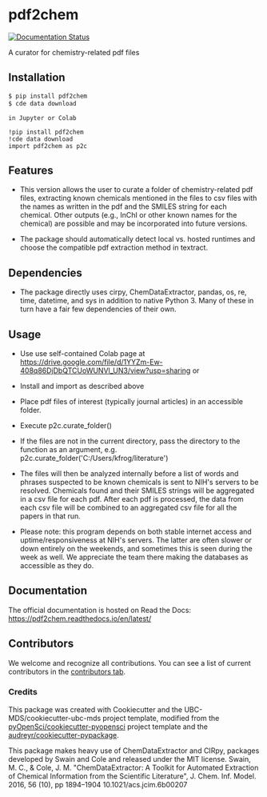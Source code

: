 # pdf2chem

[![Documentation Status](https://readthedocs.org/projects/pdf2chem/badge/?version=latest)](https://pdf2chem.readthedocs.io/en/latest/?badge=latest)

A curator for chemistry-related pdf files

## Installation

```bash
$ pip install pdf2chem
$ cde data download
```

```Jupyter_or_Colab
in Jupyter or Colab

!pip install pdf2chem
!cde data download
import pdf2chem as p2c
```


## Features

- This version allows the user to curate a folder of chemistry-related pdf files, extracting known chemicals mentioned in the files to csv files with the names as written in the pdf and the SMILES string for each chemical.  Other outputs (e.g., InChI or other known names for the chemical) are possible and may be incorporated into future versions.

- The package should automatically detect local vs. hosted runtimes and choose the compatible pdf extraction method in textract.

## Dependencies

- The package directly uses cirpy, ChemDataExtractor, pandas, os, re, time, datetime, and sys in addition to native Python 3.  Many of these in turn have a fair few dependencies of their own.

## Usage

- Use use self-contained Colab page at https://drive.google.com/file/d/1YYZm-Ew-408q86DjDbQTCUoWUNVl_UN3/view?usp=sharing
or
- Install and import as described above
- Place pdf files of interest (typically journal articles) in an accessible folder.
- Execute p2c.curate_folder()
- If the files are not in the current directory, pass the directory to the function as an argument, e.g.
p2c.curate_folder('C:/Users/kfrog/literature')
- The files will then be analyzed internally before a list of words and phrases suspected to be known chemicals is sent to NIH's servers to be resolved.  Chemicals found and their SMILES strings will be aggregated in a csv file for each pdf.
After each pdf is processed, the data from each csv file will be combined to an aggregated csv file for all the papers in that run.

- Please note: this program depends on both stable internet access and uptime/responsiveness at NIH's servers.  The latter are often slower or down entirely on the weekends, and sometimes this is seen during the week as well.  We appreciate the team there making the databases as accessible as they do.

## Documentation

The official documentation is hosted on Read the Docs: https://pdf2chem.readthedocs.io/en/latest/

## Contributors

We welcome and recognize all contributions. You can see a list of current contributors in the [contributors tab](https://github.com/johngoeltz/pdf2chem/graphs/contributors).

### Credits

This package was created with Cookiecutter and the UBC-MDS/cookiecutter-ubc-mds project template, modified from the [pyOpenSci/cookiecutter-pyopensci](https://github.com/pyOpenSci/cookiecutter-pyopensci) project template and the [audreyr/cookiecutter-pypackage](https://github.com/audreyr/cookiecutter-pypackage).

This package makes heavy use of ChemDataExtractor and CIRpy, packages developed by Swain and Cole and released under the MIT license.
Swain, M. C., & Cole, J. M. "ChemDataExtractor: A Toolkit for Automated Extraction of Chemical Information from the Scientific Literature", J. Chem. Inf. Model. 2016, 56 (10), pp 1894–1904 10.1021/acs.jcim.6b00207
